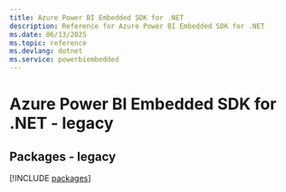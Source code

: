```yaml
---
title: Azure Power BI Embedded SDK for .NET
description: Reference for Azure Power BI Embedded SDK for .NET
ms.date: 06/13/2025
ms.topic: reference
ms.devlang: dotnet
ms.service: powerbiembedded
---
```

# Azure Power BI Embedded SDK for .NET - legacy
## Packages - legacy
[!INCLUDE [packages](power-bi-embedded-index.md)]